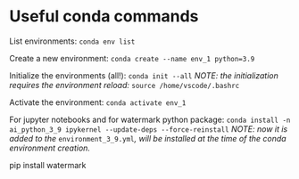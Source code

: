 # Useful conda commands
List environments:  ```conda env list```

Create a new environment: ```conda create --name env_1 python=3.9```

Initialize the environments (all!): ```conda init --all```
*NOTE: the initialization requires the environment reload:* ```source /home/vscode/.bashrc```

Activate the environment: ```conda activate env_1```

For jupyter notebooks and for watermark python package: ```conda install -n ai_python_3_9 ipykernel --update-deps --force-reinstall```
*NOTE: now it is added to the* ```environment_3_9.yml```*, will be installed at the time of the conda environment creation.*

pip install watermark